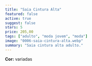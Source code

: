```yaml
---
title: "Saia Cintura Alta"
featured: false
active: true
suggest: false
stars: 5
price: 205,00 
tags: ["adulto", "moda jovem", "moda"]
image: "0006-saia-cintura-alta.webp"
summary: "Saia cintura alta adulto."
---
```


**Cor:** variadas 
